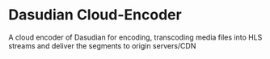 # Dasudian Cloud-Encoder
A cloud encoder of Dasudian for encoding, transcoding media files into HLS streams and deliver the segments to origin servers/CDN
